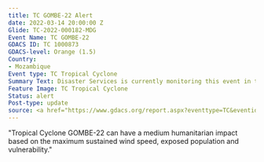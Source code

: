 ```yaml
---
title: TC GOMBE-22 Alert
date: 2022-03-14 20:00:00 Z
Glide: TC-2022-000182-MDG
Event Name: TC GOMBE-22
GDACS ID: TC 1000873
GDACS-level: Orange (1.5)
Country:
- Mozambique
Event type: TC Tropical Cyclone
Summary Text: Disaster Services is currently monitoring this event in the Indian Ocean.
Feature Image: TC Tropical Cyclone
Status: alert
Post-type: update
source: <a href="https://www.gdacs.org/report.aspx?eventtype=TC&eventid=1000873" target="_blank">GDACS</a>
---
```


"Tropical Cyclone GOMBE-22 can have a medium humanitarian impact based on the maximum sustained wind speed, exposed population and vulnerability."